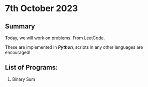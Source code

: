 # 7th October 2023

## Summary

Today, we will work on problems. From LeetCode.

These are implemented in __*Python*__, scripts in any other languages are encouraged!

## List of Programs:

1. Binary Sum